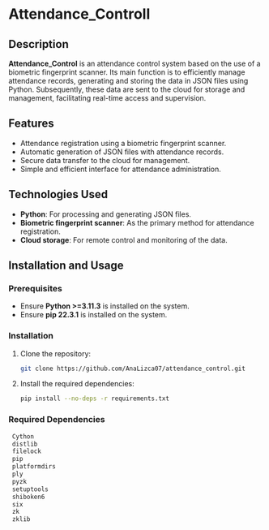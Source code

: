 # Attendance_Controll

## Description
**Attendance_Control** is an attendance control system based on the use of a biometric fingerprint scanner. Its main function is to efficiently manage attendance records, generating and storing the data in JSON files using Python. Subsequently, these data are sent to the cloud for storage and management, facilitating real-time access and supervision.

## Features
- Attendance registration using a biometric fingerprint scanner.
- Automatic generation of JSON files with attendance records.
- Secure data transfer to the cloud for management.
- Simple and efficient interface for attendance administration.

## Technologies Used
- **Python**: For processing and generating JSON files.
- **Biometric fingerprint scanner**: As the primary method for attendance registration.
- **Cloud storage**: For remote control and monitoring of the data.

## Installation and Usage

### Prerequisites
- Ensure **Python >=3.11.3** is installed on the system.
- Ensure **pip 22.3.1** is installed on the system.

### Installation
1. Clone the repository:
   ```bash
   git clone https://github.com/AnaLizca07/attendance_control.git
    ```
2. Install the required dependencies:
   ```bash
   pip install --no-deps -r requirements.txt
    ```
### Required Dependencies
   ```bash
    Cython
    distlib
    filelock
    pip
    platformdirs
    ply
    pyzk
    setuptools
    shiboken6
    six
    zk
    zklib